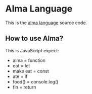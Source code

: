 # Alma Language

This is the [alma language](https://almalang.pages.dev) source code.

## How to use Alma?
This is JavaScript expect:
- alma = function
- eat = let
- make eat = const
- ate = if
- food() = console.log()
- fin = return